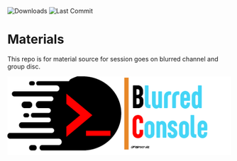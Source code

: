 ![Downloads](https://img.shields.io/github/downloads/blurredconsole/Materials/total?color=red&logo=blurred&logoColor=green&style=plastic) ![Last Commit](https://img.shields.io/github/last-commit/blurredconsole/Materials?style=plastic)

# Materials
This repo is for material source for session goes on blurred channel and group disc.

![Blurred!](image.png)
